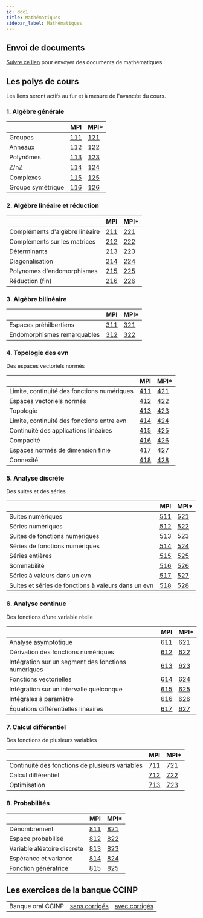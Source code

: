 ```yaml
---
id: doc1
title: Mathématiques
sidebar_label: Mathématiques
---
```


## Envoi de documents

[Suivre ce lien](http://envoi.lamartin.fr) pour envoyer des documents de mathématiques 

## Les polys de cours
Les liens seront actifs au fur et à mesure de l'avancée du cours. 

### 1. Algèbre générale

||MPI|MPI*|
| ----------- | ----------- | ----------- |
|Groupes|[111](./111.pdf)|[121](./121.pdf)|
|Anneaux|[112](./112.pdf)|[122](./122.pdf)|
|Polynômes|[113](./113.pdf)|[123](./123.pdf)|
|ℤ/nℤ|[114](./114.pdf)|[124](./124.pdf)|
|Complexes|[115](./115.pdf)|[125](./125.pdf)|
|Groupe symétrique|[116](./116.pdf)|[126](./126.pdf)|

### 2. Algèbre linéaire et réduction

||MPI|MPI*|
| ----------- | ----------- | ----------- |
|Compléments d'algèbre linéaire|[211](./211.pdf)|[221](./221.pdf)|
|Compléments sur les matrices|[212](./212.pdf)|[222](./222.pdf)|
|Déterminants|[213](./213.pdf)|[223](./223.pdf)|
|Diagonalisation|[214](./214.pdf)|[224](./224.pdf)|
|Polynomes d'endomorphismes|[215](./215.pdf)|[225](./225.pdf)|
|Réduction (fin)|[216](./216.pdf)|[226](./226.pdf)|

### 3. Algèbre bilinéaire

||MPI|MPI*|
| ----------- | ----------- | ----------- |
|Espaces préhilbertiens|[311](./311.pdf)|[321](./321.pdf)|
|Endomorphismes remarquables|[312](./312.pdf)|[322](./322.pdf)|

### 4. Topologie des evn
Des espaces vectoriels normés

||MPI|MPI*|
| ----------- | ----------- | ----------- |
|Limite, continuité des fonctions numériques|[411](./411.pdf)|[421](./421.pdf)|
|Espaces vectoriels normés|[412](./412.pdf)|[422](./422.pdf)|
|Topologie|[413](./413.pdf)|[423](./423.pdf)|
|Limite, continuité des fonctions entre evn|[414](./414.pdf)|[424](./424.pdf)|
|Continuité des applications linéaires|[415](./415.pdf)|[425](./425.pdf)|
|Compacité|[416](./416.pdf)|[426](./426.pdf)|
|Espaces normés de dimension finie|[417](./417.pdf)|[427](./427.pdf)|
|Connexité|[418](./418.pdf)|[428](./428.pdf)|

### 5. Analyse discrète
Des suites et des séries

||MPI|MPI*|
| ----------- | ----------- | ----------- |
|Suites numériques|[511](./511.pdf)|[521](./521.pdf)|
|Séries numériques|[512](./512.pdf)|[522](./522.pdf)|
|Suites de fonctions numériques|[513](./513.pdf)|[523](./523.pdf)|
|Séries de fonctions numériques|[514](./514.pdf)|[524](./524.pdf)|
|Séries entières|[515](./515.pdf)|[525](./525.pdf)|
|Sommabilité|[516](./516.pdf)|[526](./526.pdf)|
|Séries à valeurs dans un evn|[517](./517.pdf)|[527](./527.pdf)|
|Suites et séries de fonctions à valeurs dans un evn|[518](./518.pdf)|[528](./528.pdf)|

### 6. Analyse continue
Des fonctions d'une variable réelle

||MPI|MPI*|
| ----------- | ----------- | ----------- |
|Analyse asymptotique|[611](./611.pdf)|[621](./621.pdf)|
|Dérivation des fonctions numériques|[612](./612.pdf)|[622](./622.pdf)|
|Intégration sur un segment des fonctions numériques|[613](./613.pdf)|[623](./623.pdf)|
|Fonctions vectorielles|[614](./614.pdf)|[624](./624.pdf)|
|Intégration sur un intervalle quelconque|[615](./615.pdf)|[625](./625.pdf)|
|Intégrales à paramètre|[616](./616.pdf)|[626](./626.pdf)|
|Équations différentielles linéaires|[617](./617.pdf)|[627](./627.pdf)|

### 7. Calcul différentiel
Des fonctions de plusieurs variables

||MPI|MPI*|
| ----------- | ----------- | ----------- |
|Continuité des fonctions de plusieurs variables|[711](./711.pdf)|[721](./721.pdf)|
|Calcul différentiel|[712](./712.pdf)|[722](./722.pdf)|
|Optimisation|[713](./713.pdf)|[723](./723.pdf)|

### 8. Probabilités

||MPI|MPI*|
| ----------- | ----------- | ----------- |
|Dénombrement|[811](./811.pdf)|[821](./821.pdf)|
|Espace probabilisé|[812](./812.pdf)|[822](./822.pdf)|
|Variable aléatoire discrète|[813](./813.pdf)|[823](./823.pdf)|
|Espérance et variance|[814](./814.pdf)|[824](./824.pdf)|
|Fonction génératrice|[815](./815.pdf)|[825](./825.pdf)|




## Les exercices de la banque CCINP

| | | |
| ----------- | ----------- | ----------- |
|Banque oral CCINP|[sans corrigés](./2024_CCINP_sans_corrections.pdf)|[avec corrigés](./2024_CCINP_avec_corrections.pdf)|

